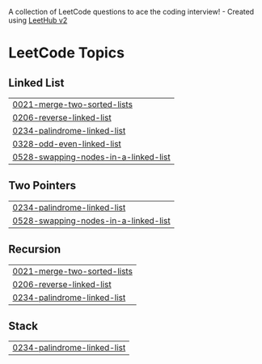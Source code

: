 A collection of LeetCode questions to ace the coding interview! - Created using [LeetHub v2](https://github.com/arunbhardwaj/LeetHub-2.0)
<!---LeetCode Topics Start-->
# LeetCode Topics
## Linked List
|  |
| ------- |
| [0021-merge-two-sorted-lists](https://github.com/keerthanaradjendirane/javaleetcode/tree/master/0021-merge-two-sorted-lists) |
| [0206-reverse-linked-list](https://github.com/keerthanaradjendirane/javaleetcode/tree/master/0206-reverse-linked-list) |
| [0234-palindrome-linked-list](https://github.com/keerthanaradjendirane/javaleetcode/tree/master/0234-palindrome-linked-list) |
| [0328-odd-even-linked-list](https://github.com/keerthanaradjendirane/javaleetcode/tree/master/0328-odd-even-linked-list) |
| [0528-swapping-nodes-in-a-linked-list](https://github.com/keerthanaradjendirane/javaleetcode/tree/master/0528-swapping-nodes-in-a-linked-list) |
## Two Pointers
|  |
| ------- |
| [0234-palindrome-linked-list](https://github.com/keerthanaradjendirane/javaleetcode/tree/master/0234-palindrome-linked-list) |
| [0528-swapping-nodes-in-a-linked-list](https://github.com/keerthanaradjendirane/javaleetcode/tree/master/0528-swapping-nodes-in-a-linked-list) |
## Recursion
|  |
| ------- |
| [0021-merge-two-sorted-lists](https://github.com/keerthanaradjendirane/javaleetcode/tree/master/0021-merge-two-sorted-lists) |
| [0206-reverse-linked-list](https://github.com/keerthanaradjendirane/javaleetcode/tree/master/0206-reverse-linked-list) |
| [0234-palindrome-linked-list](https://github.com/keerthanaradjendirane/javaleetcode/tree/master/0234-palindrome-linked-list) |
## Stack
|  |
| ------- |
| [0234-palindrome-linked-list](https://github.com/keerthanaradjendirane/javaleetcode/tree/master/0234-palindrome-linked-list) |
<!---LeetCode Topics End-->